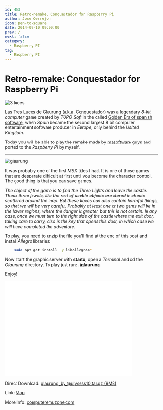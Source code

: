 ```yaml
---
id: 453
title: Retro-remake. Conquestador for Raspberry Pi
author: Jose Cerrejon
icon: pen-to-square
date: 2014-09-10 09:00:00
prev: /
next: false
category:
  - Raspberry PI
tag:
  - Raspberry PI
---
```


# Retro-remake: Conquestador for Raspberry Pi

![3 luces](/images/2014/09/3luces.png)

Las Tres Luces de Glaurung (a.k.a. Conquestador) was a legendary *8-bit computer* game created by *TOPO Soft* in the called [Golden Era of spanish software](http://en.wikipedia.org/wiki/Golden_Era_of_Spanish_Software), when *Spain* became the second largest 8 bit computer entertainment software producer in *Europe*, only behind the *United Kingdom*.

Today you will be able to play the remake made by [masoftware](http://www.masoftware.es/) guys and ported to the *Raspberry Pi* by myself.

- - -
![glaurung](/images/2014/09/3luces.gif)

It was probably one of the first *MSX* titles I had. It is one of those games that are desperate difficult at first until you become the character control. The good thing is that you can save games.

*The object of the game is to find the Three Lights and leave the castle. These three jewels, like the rest of usable objects are stored in chests scattered around the map. But these boxes can also contain harmful things, so that we will be very careful. Probably at least one or two gems will be in the lower regions, where the danger is greater, but this is not certain. In any case, once we must turn to the right side of the castle where the exit door, taking care to carry, also is the key that opens this door, in which case we will have completed the adventure.*

To play, you need to unzip the file you'll find at the end of this post and install *Allegro* libraries:

```bash
	sudo apt-get install -y liballegro4*
```

Now start the graphic server with **startx**, open a *Terminal* and cd the *Glaurung* directory. To play just run: **./glaurung**

Enjoy!

<iframe width="420" height="315" src="//www.youtube.com/embed/sCtv-UANSP4" frameborder="0" allowfullscreen></iframe>

Direct Download: [glaurung_by_@ulysess10.tar.gz (9MB)](/res/glaurung_by_@ulysess10.tar.gz)

Link: [Map](http://www.masoftware.es/juegos/glaurung/mapeado.jpg)

More Info: [computeremuzone.com](http://computeremuzone.com/ficha.php?id=274&l=en)